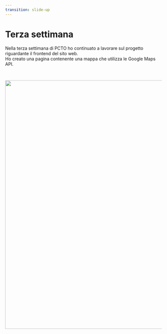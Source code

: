```yaml
---
transition: slide-up
---
```


# Terza settimana

Nella terza settimana di PCTO ho continuato a lavorare sul progetto riguardante il frontend del sito web.<br />
Ho creato una pagina contenente una mappa che utilizza le Google Maps API.<br />

<div style="justify-content: center; display: flex; flex-direction: row; padding-top: 30px; gap: 70px">
    <img 
        style="width: 40vh; height: 20vh;" 
        src="https://injenia.it/assets/GMP_Logo_Github.png"/>
</div>